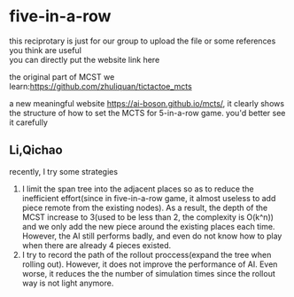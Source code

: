 # five-in-a-row
this reciprotary is just for our group to upload the file or some references you think are useful <br>
you can directly put the website link here

the original part of MCST we learn:https://github.com/zhuliquan/tictactoe_mcts

a new meaningful website https://ai-boson.github.io/mcts/, it clearly shows the structure of how to set the MCTS for 5-in-a-row game. you'd better see it carefully

## Li,Qichao
recently, I try some strategies<br>
1. I limit the span tree into the adjacent places so as to reduce the inefficient effort(since in five-in-a-row game, it almost useless to add piece remote from the existing nodes). As a result, the depth of the MCST increase to 3(used to be less than 2, the complexity is O(k^n)) and we only add the new piece around the existing places each time. However, the AI still performs badly, and even do not know how to play when there are already 4 pieces existed.
2. I try to record the path of the rollout proccess(expand the tree when rolling out). However, it does not improve the performance of AI. Even worse, it reduces the the number of simulation times since the rollout way is not light anymore.
